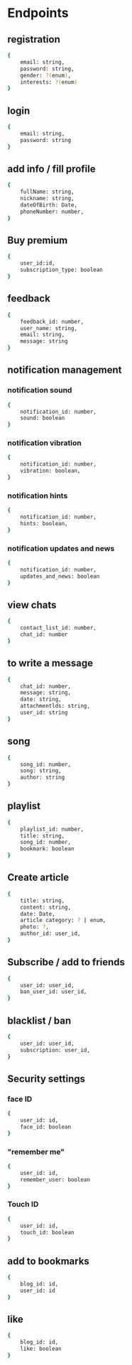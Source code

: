 # Endpoints
## registration
```sh
{
    email: string,
    password: string,
    gender: ?(enum),
    interests: ?(enum)
}
```
## login
```sh
{
    email: string,
    password: string
}
```
## add info / fill profile
```sh
{
    fullName: string,
    nickname: string,
    dateOfBirth: Date,
    phoneNumber: number,
}
```

## Buy premium
```sh
{
    user_id:id,
    subscription_type: boolean
}
```
## feedback

```sh
{
    feedback_id: number,
    user_name: string,
    email: string,
    message: string
}
```

## notification management

### notification sound 
```sh
{
    notification_id: number,
    sound: boolean
}
```
### notification vibration
```sh
{
    notification_id: number,
    vibration: boolean,
}
```
### notification hints
```sh
{
    notification_id: number,
    hints: boolean,
}
```
### notification updates and news
```sh
{
    notification_id: number,
    updates_and_news: boolean
}
```

## view chats

```sh
{
    contact_list_id: number,
    chat_id: number
}
```

## to write a message

```sh
{
    chat_id: number,
    message: string,
    date: string,
    attachmentlds: string,
    user_id: string
}
```

## song

```sh
{
    song_id: number,
    song: string,
    author: string
}
```

## playlist

```sh
{
    playlist_id: number,
    title: string,
    song_id: number,
    bookmark: boolean
}
```
## Create article
```sh
{
    title: string,
    content: string,
    date: Date,
    article category: ? | enum,
    photo: ?,
    author_id: user_id,
}
```
## Subscribe / add to friends 
```sh
{
    user_id: user_id,
    ban_user_id: user_id,
}
```
## blacklist / ban 
```sh
{
    user_id: user_id,
    subscription: user_id,
}
```
## Security settings
### face ID 
```sh 
{
    user_id: id,
    face_id: boolean
}
```
### "remember me" 
```sh 
{
    user_id: id,
    remember_user: boolean
}
```
### Touch ID 
```sh 
{
    user_id: id,
    touch_id: boolean
}
```
## add to bookmarks 
```sh 
{
    blog_id: id,
    user_id: id
}
```
## like 
```sh 
{
    blog_id: id,
    like: boolean
}
```


